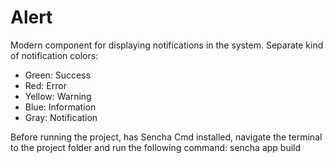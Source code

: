 Alert
=====
Modern component for displaying notifications in the system. Separate kind of notification colors:

- Green: Success
- Red: Error
- Yellow: Warning
- Blue: Information
- Gray: Notification

Before running the project, has Sencha Cmd installed, navigate the terminal to the project folder and run the following command:
	sencha app build